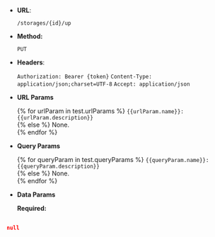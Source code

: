* **URL**:

  `/storages/{id}/up`

* **Method:**

  `PUT`

* **Headers**:

  `Authorization: Bearer {token}`
  `Content-Type: application/json;charset=UTF-8`
  `Accept: application/json`

* **URL Params**

  {% for urlParam in test.urlParams %}
  `{{urlParam.name}}: {{urlParam.description}}`  
  {% else %}
  None.  
  {% endfor %}

* **Query Params**

  {% for queryParam in test.queryParams %}
  `{{queryParam.name}}: {{queryParam.description}}`  
  {% else %}
  None.  
  {% endfor %}

* **Data Params**

  **Required:**

```json
  
null
```